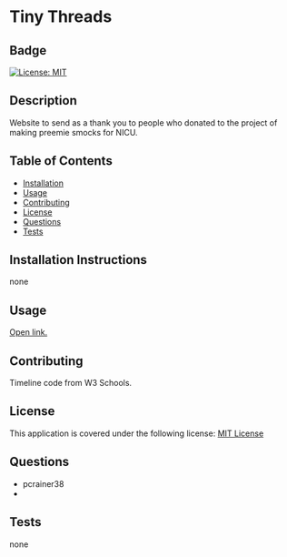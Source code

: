 
  # Tiny Threads

  ## Badge
  [![License: MIT](https://img.shields.io/badge/License-MIT-yellow.svg)](https://opensource.org/licenses/MIT)

  ## Description 
  
  Website to send as a thank you to people who donated to the project of making preemie smocks for NICU.

  ## Table of Contents 
  - [Installation](#installation) 
  - [Usage](#usage) 
  - [Contributing](#contributing) 
  - [License](#license) 
  - [Questions](#questions)
  - [Tests](#tests)

  ## Installation Instructions 
  
  none

  ## Usage 
 
  [Open link.](https://pcrainer38.github.io/tiny-threads/)

  ## Contributing   
 
  Timeline code from W3 Schools.
  
  ## License 
 
  This application is covered under the following license:
    [MIT License](https://opensource.org/licenses/)
  
  ## Questions
  
  - pcrainer38
  - 
  
   ## Tests 
  
   none
